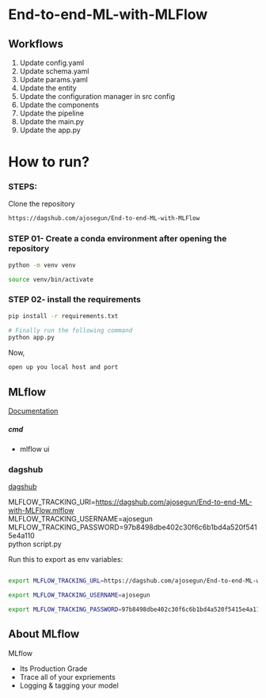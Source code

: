 # End-to-end-ML-with-MLFlow

## Workflows

1. Update config.yaml
2. Update schema.yaml
3. Update params.yaml
4. Update the entity
5. Update the configuration manager in src config
6. Update the components
7. Update the pipeline
8. Update the main.py
9. Update the app.py

# How to run?

### STEPS:

Clone the repository

```bash
https://dagshub.com/ajosegun/End-to-end-ML-with-MLFlow
```

### STEP 01- Create a conda environment after opening the repository

```bash
python -m venv venv
```

```bash
source venv/bin/activate
```

### STEP 02- install the requirements

```bash
pip install -r requirements.txt
```

```bash
# Finally run the following command
python app.py
```

Now,

```bash
open up you local host and port
```

## MLflow

[Documentation](https://mlflow.org/docs/latest/index.html)

##### cmd

- mlflow ui

### dagshub

[dagshub](https://dagshub.com/)

MLFLOW_TRACKING_URI=https://dagshub.com/ajosegun/End-to-end-ML-with-MLFlow.mlflow \
MLFLOW_TRACKING_USERNAME=ajosegun \
MLFLOW_TRACKING_PASSWORD=97b8498dbe402c30f6c6b1bd4a520f5415e4a110 \
python script.py

Run this to export as env variables:

```bash

export MLFLOW_TRACKING_URL=https://dagshub.com/ajosegun/End-to-end-ML-with-MLFlow.mlflow

export MLFLOW_TRACKING_USERNAME=ajosegun

export MLFLOW_TRACKING_PASSWORD=97b8498dbe402c30f6c6b1bd4a520f5415e4a110

```

## About MLflow

MLflow

- Its Production Grade
- Trace all of your expriements
- Logging & tagging your model
